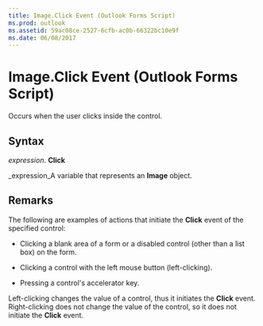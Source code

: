 ```yaml
---
title: Image.Click Event (Outlook Forms Script)
ms.prod: outlook
ms.assetid: 59ac08ce-2527-6cfb-ac0b-66322bc10e9f
ms.date: 06/08/2017
---
```



# Image.Click Event (Outlook Forms Script)

Occurs when the user clicks inside the control.


## Syntax

 _expression_. **Click**

 _expression_A variable that represents an **Image** object.


## Remarks

The following are examples of actions that initiate the **Click** event of the specified control:


- Clicking a blank area of a form or a disabled control (other than a list box) on the form.
    
- Clicking a control with the left mouse button (left-clicking).
    
- Pressing a control's accelerator key.
    


Left-clicking changes the value of a control, thus it initiates the **Click** event. Right-clicking does not change the value of the control, so it does not initiate the **Click** event.


